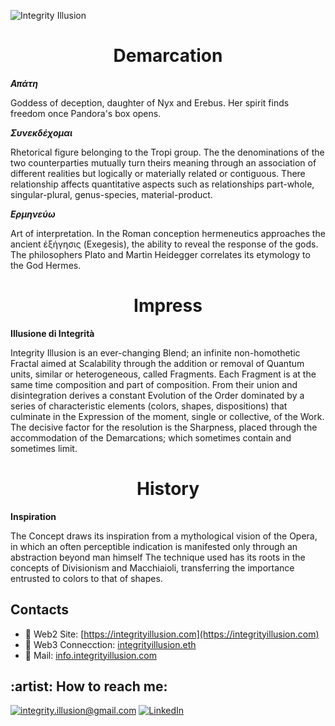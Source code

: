 
![Integrity Illusion](https://user-images.githubusercontent.com/116389196/200592741-36751eac-78cc-4e7b-9636-6d3338c23537.jpg)

<h1 align=center> Demarcation </h1>

***Απάτη***

Goddess of deception, daughter of Nyx and Erebus. Her spirit finds freedom once Pandora's box opens.

***Συνεκδέχομαι***

Rhetorical figure belonging to the Tropi group. The the denominations of the two counterparties mutually turn theirs meaning through an association of different realities but logically or materially related or contiguous. There relationship affects quantitative aspects such as relationships part-whole, singular-plural, genus-species, material-product.

***Eρμηνεύω***

Art of interpretation. In the Roman conception hermeneutics approaches the ancient ἐξήγησις (Exegesis), the ability to reveal the response of the gods. The philosophers Plato and Martin Heidegger correlates its etymology to the God Hermes.


<h1 align=center> Impress </h1>

__Illusione di Integrità__

Integrity Illusion is an ever-changing Blend; an infinite non-homothetic Fractal aimed at Scalability through the addition or removal of Quantum units, similar or heterogeneous, called Fragments. Each Fragment is at the same time composition and part of composition.
From their union and disintegration derives a constant Evolution of the Order dominated by a series of characteristic elements (colors, shapes, dispositions) that culminate in the Expression of the moment, single or collective, of the Work.
The decisive factor for the resolution is the Sharpness, placed through the accommodation of the Demarcations; which sometimes contain and sometimes limit.

<h1 align=center> History </h1>

__Inspiration__

The Concept draws its inspiration from a mythological vision of the Opera, in which an often perceptible indication is manifested only through an abstraction beyond man himself
The technique used has its roots in the concepts of Divisionism and Macchiaioli, transferring the importance entrusted to colors to that of shapes.


<h2> Contacts </h2>
 
- 🎨 Web2 Site: [https://integrityillusion.com](https://integrityillusion.com)
- 🎨 Web3 Connecction: [integrityillusion.eth](https://integrityillusion.eth.limo)
- 📮 Mail: [info.integrityillusion.com](mailto:info.integrityillusion.com)

<h2>:artist: How to reach me:</h2>

<a href="mailto:integrity.illusion@gmail.com">![integrity.illusion@gmail.com](https://img.shields.io/badge/Gmail-D14836?style=for-the-badge&logo=gmail&logoColor=white)</a> <a href="[https://www.linkedin.com/in/herminius/](https://www.linkedin.com/in/herminius/)">![LinkedIn](https://img.shields.io/badge/LinkedIn-0077B5?style=for-the-badge&logo=linkedin&logoColor=white)</a>


